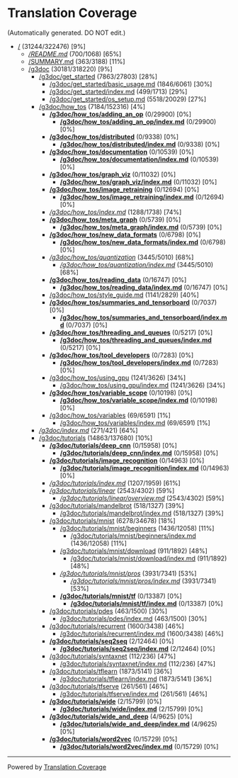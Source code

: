 # Translation Coverage                         
(Automatically generated. DO NOT edit.)
* [/](/) (31244/322476) [9%]
  * [*/README.md*](/README.md) (700/1068) [65%]
  * [/SUMMARY.md](/SUMMARY.md) (363/3188) [11%]
  * [/g3doc](/g3doc) (30181/318220) [9%]
    * [/g3doc/get_started](/g3doc/get_started) (7863/27803) [28%]
      * [/g3doc/get_started/basic_usage.md](/g3doc/get_started/basic_usage.md) (1846/6061) [30%]
      * [/g3doc/get_started/index.md](/g3doc/get_started/index.md) (499/1713) [29%]
      * [/g3doc/get_started/os_setup.md](/g3doc/get_started/os_setup.md) (5518/20029) [27%]
    * [/g3doc/how_tos](/g3doc/how_tos) (7184/152316) [4%]
      * [**/g3doc/how_tos/adding_an_op**](/g3doc/how_tos/adding_an_op) (0/29900) [0%]
        * [**/g3doc/how_tos/adding_an_op/index.md**](/g3doc/how_tos/adding_an_op/index.md) (0/29900) [0%]
      * [**/g3doc/how_tos/distributed**](/g3doc/how_tos/distributed) (0/9338) [0%]
        * [**/g3doc/how_tos/distributed/index.md**](/g3doc/how_tos/distributed/index.md) (0/9338) [0%]
      * [**/g3doc/how_tos/documentation**](/g3doc/how_tos/documentation) (0/10539) [0%]
        * [**/g3doc/how_tos/documentation/index.md**](/g3doc/how_tos/documentation/index.md) (0/10539) [0%]
      * [**/g3doc/how_tos/graph_viz**](/g3doc/how_tos/graph_viz) (0/11032) [0%]
        * [**/g3doc/how_tos/graph_viz/index.md**](/g3doc/how_tos/graph_viz/index.md) (0/11032) [0%]
      * [**/g3doc/how_tos/image_retraining**](/g3doc/how_tos/image_retraining) (0/12694) [0%]
        * [**/g3doc/how_tos/image_retraining/index.md**](/g3doc/how_tos/image_retraining/index.md) (0/12694) [0%]
      * [*/g3doc/how_tos/index.md*](/g3doc/how_tos/index.md) (1288/1738) [74%]
      * [**/g3doc/how_tos/meta_graph**](/g3doc/how_tos/meta_graph) (0/5739) [0%]
        * [**/g3doc/how_tos/meta_graph/index.md**](/g3doc/how_tos/meta_graph/index.md) (0/5739) [0%]
      * [**/g3doc/how_tos/new_data_formats**](/g3doc/how_tos/new_data_formats) (0/6798) [0%]
        * [**/g3doc/how_tos/new_data_formats/index.md**](/g3doc/how_tos/new_data_formats/index.md) (0/6798) [0%]
      * [*/g3doc/how_tos/quantization*](/g3doc/how_tos/quantization) (3445/5010) [68%]
        * [*/g3doc/how_tos/quantization/index.md*](/g3doc/how_tos/quantization/index.md) (3445/5010) [68%]
      * [**/g3doc/how_tos/reading_data**](/g3doc/how_tos/reading_data) (0/16747) [0%]
        * [**/g3doc/how_tos/reading_data/index.md**](/g3doc/how_tos/reading_data/index.md) (0/16747) [0%]
      * [/g3doc/how_tos/style_guide.md](/g3doc/how_tos/style_guide.md) (1141/2829) [40%]
      * [**/g3doc/how_tos/summaries_and_tensorboard**](/g3doc/how_tos/summaries_and_tensorboard) (0/7037) [0%]
        * [**/g3doc/how_tos/summaries_and_tensorboard/index.md**](/g3doc/how_tos/summaries_and_tensorboard/index.md) (0/7037) [0%]
      * [**/g3doc/how_tos/threading_and_queues**](/g3doc/how_tos/threading_and_queues) (0/5217) [0%]
        * [**/g3doc/how_tos/threading_and_queues/index.md**](/g3doc/how_tos/threading_and_queues/index.md) (0/5217) [0%]
      * [**/g3doc/how_tos/tool_developers**](/g3doc/how_tos/tool_developers) (0/7283) [0%]
        * [**/g3doc/how_tos/tool_developers/index.md**](/g3doc/how_tos/tool_developers/index.md) (0/7283) [0%]
      * [/g3doc/how_tos/using_gpu](/g3doc/how_tos/using_gpu) (1241/3626) [34%]
        * [/g3doc/how_tos/using_gpu/index.md](/g3doc/how_tos/using_gpu/index.md) (1241/3626) [34%]
      * [**/g3doc/how_tos/variable_scope**](/g3doc/how_tos/variable_scope) (0/10198) [0%]
        * [**/g3doc/how_tos/variable_scope/index.md**](/g3doc/how_tos/variable_scope/index.md) (0/10198) [0%]
      * [/g3doc/how_tos/variables](/g3doc/how_tos/variables) (69/6591) [1%]
        * [/g3doc/how_tos/variables/index.md](/g3doc/how_tos/variables/index.md) (69/6591) [1%]
    * [*/g3doc/index.md*](/g3doc/index.md) (271/421) [64%]
    * [/g3doc/tutorials](/g3doc/tutorials) (14863/137680) [10%]
      * [**/g3doc/tutorials/deep_cnn**](/g3doc/tutorials/deep_cnn) (0/15958) [0%]
        * [**/g3doc/tutorials/deep_cnn/index.md**](/g3doc/tutorials/deep_cnn/index.md) (0/15958) [0%]
      * [**/g3doc/tutorials/image_recognition**](/g3doc/tutorials/image_recognition) (0/14963) [0%]
        * [**/g3doc/tutorials/image_recognition/index.md**](/g3doc/tutorials/image_recognition/index.md) (0/14963) [0%]
      * [*/g3doc/tutorials/index.md*](/g3doc/tutorials/index.md) (1207/1959) [61%]
      * [*/g3doc/tutorials/linear*](/g3doc/tutorials/linear) (2543/4302) [59%]
        * [*/g3doc/tutorials/linear/overview.md*](/g3doc/tutorials/linear/overview.md) (2543/4302) [59%]
      * [/g3doc/tutorials/mandelbrot](/g3doc/tutorials/mandelbrot) (518/1327) [39%]
        * [/g3doc/tutorials/mandelbrot/index.md](/g3doc/tutorials/mandelbrot/index.md) (518/1327) [39%]
      * [/g3doc/tutorials/mnist](/g3doc/tutorials/mnist) (6278/34678) [18%]
        * [/g3doc/tutorials/mnist/beginners](/g3doc/tutorials/mnist/beginners) (1436/12058) [11%]
          * [/g3doc/tutorials/mnist/beginners/index.md](/g3doc/tutorials/mnist/beginners/index.md) (1436/12058) [11%]
        * [/g3doc/tutorials/mnist/download](/g3doc/tutorials/mnist/download) (911/1892) [48%]
          * [/g3doc/tutorials/mnist/download/index.md](/g3doc/tutorials/mnist/download/index.md) (911/1892) [48%]
        * [*/g3doc/tutorials/mnist/pros*](/g3doc/tutorials/mnist/pros) (3931/7341) [53%]
          * [*/g3doc/tutorials/mnist/pros/index.md*](/g3doc/tutorials/mnist/pros/index.md) (3931/7341) [53%]
        * [**/g3doc/tutorials/mnist/tf**](/g3doc/tutorials/mnist/tf) (0/13387) [0%]
          * [**/g3doc/tutorials/mnist/tf/index.md**](/g3doc/tutorials/mnist/tf/index.md) (0/13387) [0%]
      * [/g3doc/tutorials/pdes](/g3doc/tutorials/pdes) (463/1500) [30%]
        * [/g3doc/tutorials/pdes/index.md](/g3doc/tutorials/pdes/index.md) (463/1500) [30%]
      * [/g3doc/tutorials/recurrent](/g3doc/tutorials/recurrent) (1600/3438) [46%]
        * [/g3doc/tutorials/recurrent/index.md](/g3doc/tutorials/recurrent/index.md) (1600/3438) [46%]
      * [**/g3doc/tutorials/seq2seq**](/g3doc/tutorials/seq2seq) (2/12464) [0%]
        * [**/g3doc/tutorials/seq2seq/index.md**](/g3doc/tutorials/seq2seq/index.md) (2/12464) [0%]
      * [/g3doc/tutorials/syntaxnet](/g3doc/tutorials/syntaxnet) (112/236) [47%]
        * [/g3doc/tutorials/syntaxnet/index.md](/g3doc/tutorials/syntaxnet/index.md) (112/236) [47%]
      * [/g3doc/tutorials/tflearn](/g3doc/tutorials/tflearn) (1873/5141) [36%]
        * [/g3doc/tutorials/tflearn/index.md](/g3doc/tutorials/tflearn/index.md) (1873/5141) [36%]
      * [/g3doc/tutorials/tfserve](/g3doc/tutorials/tfserve) (261/561) [46%]
        * [/g3doc/tutorials/tfserve/index.md](/g3doc/tutorials/tfserve/index.md) (261/561) [46%]
      * [**/g3doc/tutorials/wide**](/g3doc/tutorials/wide) (2/15799) [0%]
        * [**/g3doc/tutorials/wide/index.md**](/g3doc/tutorials/wide/index.md) (2/15799) [0%]
      * [**/g3doc/tutorials/wide_and_deep**](/g3doc/tutorials/wide_and_deep) (4/9625) [0%]
        * [**/g3doc/tutorials/wide_and_deep/index.md**](/g3doc/tutorials/wide_and_deep/index.md) (4/9625) [0%]
      * [**/g3doc/tutorials/word2vec**](/g3doc/tutorials/word2vec) (0/15729) [0%]
        * [**/g3doc/tutorials/word2vec/index.md**](/g3doc/tutorials/word2vec/index.md) (0/15729) [0%]

---
Powered by [Translation Coverage](https://github.com/hunkim/translation_coverage)
